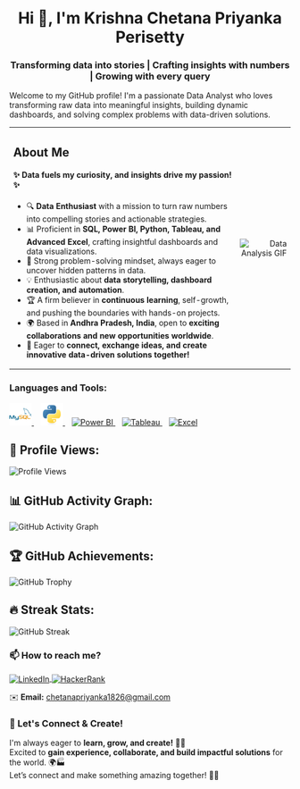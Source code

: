 <h1 align="center">Hi 👋, I'm Krishna Chetana Priyanka Perisetty</h1>
<h3 align="center">Transforming data into stories | Crafting insights with numbers | Growing with every query</h3>

Welcome to my GitHub profile! I'm a passionate Data Analyst who loves transforming raw data into meaningful insights, building dynamic dashboards, and solving complex problems with data-driven solutions.

<table>
  <tr>
    <td>
      <h2>About Me</h2>
      <h4>✨ Data fuels my curiosity, and insights drive my passion! ✨</h4>
      <ul>
        <li>🔍 <b>Data Enthusiast</b> with a mission to turn raw numbers into compelling stories and actionable strategies.</li>
        <li>📊 Proficient in <b>SQL, Power BI, Python, Tableau, and Advanced Excel</b>, crafting insightful dashboards and data visualizations.</li>
        <li>🚀 Strong problem-solving mindset, always eager to uncover hidden patterns in data.</li>
        <li>💡 Enthusiastic about <b>data storytelling, dashboard creation, and automation</b>.</li>
        <li>🏆 A firm believer in <b>continuous learning</b>, self-growth, and pushing the boundaries with hands-on projects.</li>
        <li>🌍 Based in <b>Andhra Pradesh, India</b>, open to <b>exciting collaborations and new opportunities worldwide</b>.</li>
        <li>🤝 Eager to <b>connect, exchange ideas, and create innovative data-driven solutions together!</b></li>
      </ul>
    </td>
    <td align="right">
      <img src="https://cdn.prod.website-files.com/667460ccc43a88651a3236c3/66cd00783b43b2e53bfc4562_60d354d11e28ba37b767f933_Data%2520points%2520(1).gif" alt="Data Analysis GIF" width="300"/>
    </td>
  </tr>
</table>
 
<h3 align="left">Languages and Tools:</h3>
<p align="left"> 
  <a href="https://www.mysql.com/" target="_blank" rel="noreferrer"> 
    <img src="https://raw.githubusercontent.com/devicons/devicon/master/icons/mysql/mysql-original-wordmark.svg" alt="MySQL" width="40" height="40"/> 
  </a> &nbsp;&nbsp;
  <a href="https://www.python.org" target="_blank" rel="noreferrer"> 
    <img src="https://raw.githubusercontent.com/devicons/devicon/master/icons/python/python-original.svg" alt="Python" width="40" height="40"/> 
  </a> &nbsp;&nbsp;
<a href="https://powerbi.microsoft.com/" target="_blank" rel="noreferrer">
    <img src="https://www.vectorlogo.zone/logos/microsoft_powerbi/microsoft_powerbi-icon.svg" alt="Power BI" width="40" height="40"/>
  </a> &nbsp;&nbsp;
   <a href="https://www.tableau.com/" target="_blank" rel="noreferrer">
    <img src="https://upload.wikimedia.org/wikipedia/commons/4/4b/Tableau_Logo.png" alt="Tableau" width="40" height="40"/>
  </a> &nbsp;&nbsp;
   <a href="https://www.microsoft.com/en-us/microsoft-365/excel" target="_blank" rel="noreferrer">
    <img src="https://cdn.worldvectorlogo.com/logos/microsoft-excel-2013.svg" alt="Excel" width="40" height="40"/>
  </a>
</p>

## 👀 Profile Views:
<p align="left"> <img src="https://komarev.com/ghpvc/?username=krishnachetanapriyankaperisetty&label=Profile%20views&color=0e75b6&style=flat" alt="Profile Views" /> </p>

## 📊 GitHub Activity Graph:
![GitHub Activity Graph](https://github-readme-activity-graph.vercel.app/graph?username=KrishnaChetanaPriyanka&theme=light&color=5C83B1&bg_color=DDEAF6&line=5C83B1&point=3A5F8F&area=true)


## 🏆 GitHub Achievements:
![GitHub Trophy](https://github-profile-trophy.vercel.app/?username=KrishnaChetanaPriyanka&theme=graywhite&no-frame=true&margin-w=10&title_color=5C83B1&text_color=3A5F8F&bg_color=DDEAF6)

## 🔥 Streak Stats:
![GitHub Streak](https://github-readme-streak-stats.herokuapp.com/?user=KrishnaChetanaPriyanka&theme=calm&hide_border=true&background=DDEAF6&stroke=5C83B1&ring=3A5F8F&fire=5C83B1&currStreakLabel=3A5F8F)

### 📫 How to reach me? 
<p align="left">
  <a href="https://www.linkedin.com/in/krishna-chetana-priyanka-perisetty-63553a24a" target="blank">
    <img align="center" src="https://raw.githubusercontent.com/rahuldkjain/github-profile-readme-generator/master/src/images/icons/Social/linked-in-alt.svg" alt="LinkedIn" height="30" width="40" />
  </a>
  <a href="https://www.hackerrank.com/chetanpriyanka11" target="blank">
    <img align="center" src="https://raw.githubusercontent.com/rahuldkjain/github-profile-readme-generator/master/src/images/icons/Social/hackerrank.svg" alt="HackerRank" height="30" width="40" />
  </a>
</p>
  
✉️ **Email:** chetanapriyanka1826@gmail.com  
### 🚀 Let's Connect & Create!  
I'm always eager to **learn, grow, and create!** 🧠🚀  
Excited to **gain experience, collaborate, and build impactful solutions** for the world. 🌍🏭  
Let’s connect and make something amazing together! 🤝✨ 


</div>








